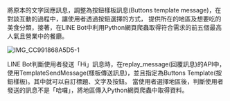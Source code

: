 將原本的文字回應訊息，調整為按鈕樣板訊息(Buttons template message)，在對談互動的過程中，讓使用者透過按鈕選擇的方式，
提供所在的地區及想要吃的美食分類，接著，在LINE Bot中利用Python網頁爬蟲取得符合需求的前五個最高人氣且營業中的餐廳。

![IMG_CC991868A5D5-1](https://user-images.githubusercontent.com/102644365/201522838-94615b5a-3118-4bb6-a9f9-eb0032bb6062.jpeg)

LINE Bot判斷使用者發送「Hi」訊息時，在replay_message(回覆訊息)的API中，使用TemplateSendMessage(樣板傳送訊息)，並且指定為Buttons Template(按鈕樣板)。其中就可以自訂標題、文字及按鈕。
當使用者選擇地區後，判斷使用者發送的訊息不是「哈囉」，將地區傳入Python網頁爬蟲中取得資料。


